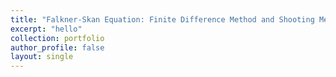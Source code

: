 ```yaml
---
title: "Falkner-Skan Equation: Finite Difference Method and Shooting Method"
excerpt: "hello"
collection: portfolio
author_profile: false
layout: single
---
```



